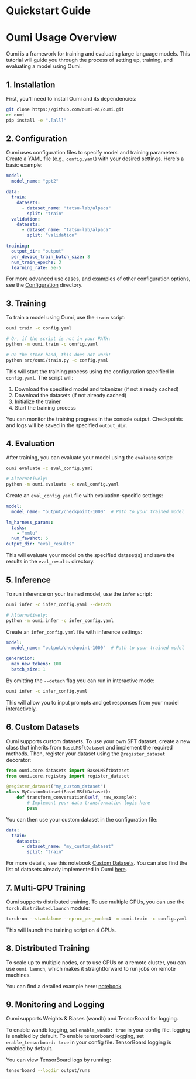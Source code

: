 # Quickstart Guide

# Oumi Usage Overview

Oumi is a framework for training and evaluating large language models. This tutorial will guide you through the process of setting up, training, and evaluating a model using Oumi.

## 1. Installation

First, you'll need to install Oumi and its dependencies:

```bash
git clone https://github.com/oumi-ai/oumi.git
cd oumi
pip install -e ".[all]"
```

## 2. Configuration

Oumi uses configuration files to specify model and training parameters. Create a YAML file (e.g., `config.yaml`) with your desired settings. Here's a basic example:

```yaml
model:
  model_name: "gpt2"

data:
  train:
    datasets:
      - dataset_name: "tatsu-lab/alpaca"
        split: "train"
  validation:
    datasets:
      - dataset_name: "tatsu-lab/alpaca"
        split: "validation"

training:
  output_dir: "output"
  per_device_train_batch_size: 8
  num_train_epochs: 3
  learning_rate: 5e-5
```

For more advanced use cases, and examples of other configuration options, see the [Configuration](https://github.com/oumi-ai/oumi/tree/main/configs/oumi) directory.

## 3. Training

To train a model using Oumi, use the `train` script:

```bash
oumi train -c config.yaml

# Or, if the script is not in your PATH:
python -m oumi.train -c config.yaml

# On the other hand, this does not work!
python src/oumi/train.py -c config.yaml
```

This will start the training process using the configuration specified in `config.yaml`. The script will:

1. Download the specified model and tokenizer (if not already cached)
2. Download the datasets (if not already cached)
3. Initialize the trainer
4. Start the training process

You can monitor the training progress in the console output. Checkpoints and logs will be saved in the specified `output_dir`.

## 4. Evaluation

After training, you can evaluate your model using the `evaluate` script:

```bash
oumi evaluate -c eval_config.yaml

# Alternatively:
python -m oumi.evaluate -c eval_config.yaml
```

Create an `eval_config.yaml` file with evaluation-specific settings:

```yaml
model:
  model_name: "output/checkpoint-1000"  # Path to your trained model

lm_harness_params:
  tasks:
    - "mmlu"
  num_fewshot: 5
output_dir: "eval_results"
```

This will evaluate your model on the specified dataset(s) and save the results in the `eval_results` directory.

## 5. Inference

To run inference on your trained model, use the `infer` script:

```bash
oumi infer -c infer_config.yaml --detach

# Alternatively:
python -m oumi.infer -c infer_config.yaml
```

Create an `infer_config.yaml` file with inference settings:

```yaml
model:
  model_name: "output/checkpoint-1000"  # Path to your trained model

generation:
  max_new_tokens: 100
  batch_size: 1
```

By omitting the `--detach` flag you can run in interactive mode:

```bash
oumi infer -c infer_config.yaml
```

This will allow you to input prompts and get responses from your model interactively.

## 6. Custom Datasets

Oumi supports custom datasets. To use your own SFT dataset, create a new class that inherits from `BaseLMSftDataset` and implement the required methods. Then, register your dataset using the `@register_dataset` decorator:

```python
from oumi.core.datasets import BaseLMSftDataset
from oumi.core.registry import register_dataset

@register_dataset("my_custom_dataset")
class MyCustomDataset(BaseLMSftDataset):
    def transform_conversation(self, raw_example):
        # Implement your data transformation logic here
        pass
```

You can then use your custom dataset in the configuration file:

```yaml
data:
  train:
    datasets:
      - dataset_name: "my_custom_dataset"
        split: "train"
```

For more details, see this notebook [Custom Datasets](https://github.com/oumi-ai/oumi/blob/main/notebooks/Oumi%20-%20Datasets%20Tutorial.ipynb). You can also find the list of datasets already implemented in Oumi [here](https://github.com/oumi-ai/oumi/tree/main/src/oumi/datasets).

## 7. Multi-GPU Training

Oumi supports distributed training. To use multiple GPUs, you can use the `torch.distributed.launch` module:

```bash
torchrun --standalone --nproc_per_node=4 -m oumi.train -c config.yaml
```

This will launch the training script on 4 GPUs.

## 8.  Distributed Training

To scale up to multiple nodes, or to use GPUs on a remote cluster, you can use `oumi launch`, which makes it straightforward to run jobs on remote machines.

You can find a detailed example here: [notebook](https://github.com/oumi-ai/oumi/blob/main/notebooks/Oumi%20-%20Running%20Jobs%20Remotely.ipynb)

## 9. Monitoring and Logging

Oumi supports Weights & Biases (wandb) and TensorBoard for logging.

To enable wandb logging, set `enable_wandb: true` in your config file.  logging is enabled by default.
To enable tensorboard logging, set `enable_tensorboard: true` in your config file. TensorBoard logging is enabled by default.

You can view TensorBoard logs by running:

```bash
tensorboard --logdir output/runs
```
